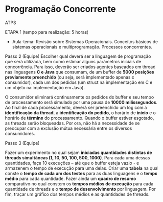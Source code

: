 Programação Concorrente
======================

ATPS

ETAPA 1 (tempo para realização: 5 horas)
 * Aula-tema: Revisão sobre Sistemas Operacionais. Conceitos básicos de sistemas operacionais e multiprogramação. Processos concorrentes.

Passo 2 (Equipe)
Escolher qual deverá ser a linguagem de programação que será utilizada, bem como estimar alguns parâmetros iniciais de concorrência. 
Para isso, deverão ser criados agentes baseados em thread nas linguagens __C e Java__ que consumam, de um buffer de __5000 posições previamente preenchido__ (ou seja, será implementado apenas o consumidor), cada um dos 
pedidos (um struct na implementação em C e um objeto na implementação em Java). 


O consumidor eliminará continuamente os pedidos do buffer e seu tempo de processamento será simulado por uma pausa de __10000 milissegundos__. Ao final de cada processamento, deverá ser preenchido um log com a __identificação da thread__, a __identificação do pedido__, o horário de __início__ e o horário de __término__ do processamento. Quando o buffer estiver esgotado, as threads serão bloqueadas. Por ora, não há a necessidade de se preocupar com a exclusão mútua necessária entre os diversos consumidores.

Passo 3 (Equipe)

Fazer um experimento no qual sejam __iniciadas quantidades distintas de threads simultâneas (1, 10, 50, 100, 500, 1000)__. Para cada uma dessas quantidades, faça 10 execuções – até que o buffer esteja vazio - e armazenem o tempo de execução para uma delas. Criar uma __tabela__ na qual conste o __tempo de cada um dos testes__ para as duas linguagens e o __tempo médio__ para cada quantidade. Fazer ainda um __quadro de resumo__ comparativo no qual constem os __tempos médios de execução__ para cada quantidade de threads e o __tempo de desenvolvimento__ por linguagem. Por fim, traçar um gráfico dos tempos médios e as quantidades de threads.
